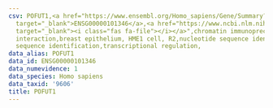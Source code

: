 ```yaml
---
csv: POFUT1,<a href="https://www.ensembl.org/Homo_sapiens/Gene/Summary?db=core;g=ENSG00000101346"
  target="_blank">ENSG00000101346</a>,<a href="https://www.ncbi.nlm.nih.gov/pubmed/22863008"
  target="_blank"><i class="fas fa-file"></i></a>",chromatin immunoprecipitation assay,direct
  interaction,breast epithelium, HME1 cell, R2,nucleotide sequence identification,nucleotide
  sequence identification,transcriptional regulation,
data_alias: POFUT1
data_id: ENSG00000101346
data_numevidence: 1
data_species: Homo sapiens
data_taxid: '9606'
title: POFUT1
---
```


